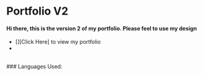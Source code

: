 # Portfolio V2
#### Hi there, this is the version 2 of my portfolio. Please feel to use my design
- [][Click Here] to view my portfolio
-
<br />
### Languages Used:
